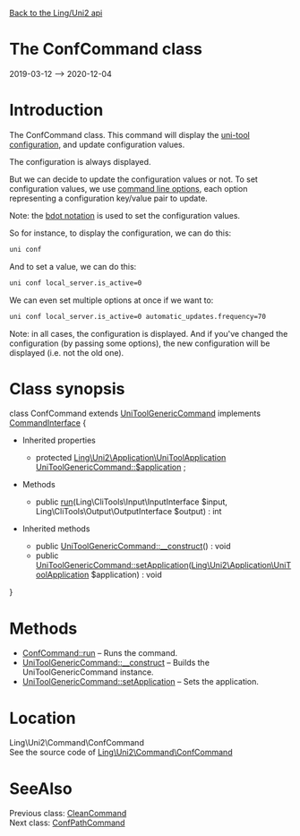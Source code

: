 [Back to the Ling/Uni2 api](https://github.com/lingtalfi/Uni2/blob/master/doc/api/Ling/Uni2.md)



The ConfCommand class
================
2019-03-12 --> 2020-12-04






Introduction
============

The ConfCommand class.
This command will display the [uni-tool configuration](https://github.com/lingtalfi/Uni2/blob/master/README.md#the-uni2-configuration), and update configuration values.


The configuration is always displayed.


But we can decide to update the configuration values or not.
To set configuration values, we use [command line options](https://github.com/lingtalfi/CliTools/blob/master/doc/pages/command-line.md), each option representing
a configuration key/value pair to update.


Note: the [bdot notation](https://github.com/lingtalfi/Bat/blob/master/doc/bdot-notation.md) is used to set the configuration values.



So for instance, to display the configuration, we can do this:

```bash
uni conf
```


And to set a value, we can do this:

```bash
uni conf local_server.is_active=0
```

We can even set multiple options at once if we want to:

```bash
uni conf local_server.is_active=0 automatic_updates.frequency=70
```

Note: in all cases, the configuration is displayed.
And if you've changed the configuration (by passing some options), the new configuration will be displayed (i.e. not the old one).



Class synopsis
==============


class <span class="pl-k">ConfCommand</span> extends [UniToolGenericCommand](https://github.com/lingtalfi/Uni2/blob/master/doc/api/Ling/Uni2/Command/UniToolGenericCommand.md) implements [CommandInterface](https://github.com/lingtalfi/CliTools/blob/master/doc/api/Ling/CliTools/Command/CommandInterface.md) {

- Inherited properties
    - protected [Ling\Uni2\Application\UniToolApplication](https://github.com/lingtalfi/Uni2/blob/master/doc/api/Ling/Uni2/Application/UniToolApplication.md) [UniToolGenericCommand::$application](#property-application) ;

- Methods
    - public [run](https://github.com/lingtalfi/Uni2/blob/master/doc/api/Ling/Uni2/Command/ConfCommand/run.md)(Ling\CliTools\Input\InputInterface $input, Ling\CliTools\Output\OutputInterface $output) : int

- Inherited methods
    - public [UniToolGenericCommand::__construct](https://github.com/lingtalfi/Uni2/blob/master/doc/api/Ling/Uni2/Command/UniToolGenericCommand/__construct.md)() : void
    - public [UniToolGenericCommand::setApplication](https://github.com/lingtalfi/Uni2/blob/master/doc/api/Ling/Uni2/Command/UniToolGenericCommand/setApplication.md)([Ling\Uni2\Application\UniToolApplication](https://github.com/lingtalfi/Uni2/blob/master/doc/api/Ling/Uni2/Application/UniToolApplication.md) $application) : void

}






Methods
==============

- [ConfCommand::run](https://github.com/lingtalfi/Uni2/blob/master/doc/api/Ling/Uni2/Command/ConfCommand/run.md) &ndash; Runs the command.
- [UniToolGenericCommand::__construct](https://github.com/lingtalfi/Uni2/blob/master/doc/api/Ling/Uni2/Command/UniToolGenericCommand/__construct.md) &ndash; Builds the UniToolGenericCommand instance.
- [UniToolGenericCommand::setApplication](https://github.com/lingtalfi/Uni2/blob/master/doc/api/Ling/Uni2/Command/UniToolGenericCommand/setApplication.md) &ndash; Sets the application.





Location
=============
Ling\Uni2\Command\ConfCommand<br>
See the source code of [Ling\Uni2\Command\ConfCommand](https://github.com/lingtalfi/Uni2/blob/master/Command/ConfCommand.php)



SeeAlso
==============
Previous class: [CleanCommand](https://github.com/lingtalfi/Uni2/blob/master/doc/api/Ling/Uni2/Command/CleanCommand.md)<br>Next class: [ConfPathCommand](https://github.com/lingtalfi/Uni2/blob/master/doc/api/Ling/Uni2/Command/ConfPathCommand.md)<br>

